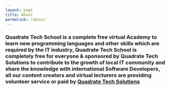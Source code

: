 ```yaml
---
layout: page
title: About
permalink: /about/
---
```


### Quadrate Tech School is a complete free virtual Academy to learn new programming languages and other skills which are required by the IT industry, Quadrate Tech School is completely free for everyone & sponsored by Quadrate Tech Solutions to contribute to the growth of local IT community and share the knowledge with international Software Developers, all our content creators and virtual lecturers are providing volunteer service or paid by <a href="https://quadrate.lk">Quadrate Tech Solutions</a>
